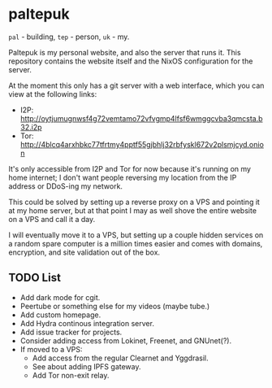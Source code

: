# paltepuk

`pal` - building, `tep` - person, `uk` - my.

Paltepuk is my personal website, and also the server that runs it. This
repository contains the website itself and the NixOS configuration for the
server.

At the moment this only has a git server with a web interface, which you can
view at the following links:

- I2P: http://oytjumugnwsf4g72vemtamo72vfvgmp4lfsf6wmggcvba3qmcsta.b32.i2p
- Tor: http://4blcq4arxhbkc77tfrtmy4pptf55gjbhlj32rbfyskl672v2plsmjcyd.onion

It's only accessible from I2P and Tor for now because it's running on my home
internet; I don't want people reversing my location from the IP address or
DDoS-ing my network.

This could be solved by setting up a reverse proxy on a VPS and pointing it at my
home server, but at that point I may as well shove the entire website on a VPS
and call it a day.

I will eventually move it to a VPS, but setting up a couple hidden services on a
random spare computer is a million times easier and comes with domains, encryption, and
site validation out of the box.

## TODO List

- Add dark mode for cgit.
- Peertube or something else for my videos (maybe tube.)
- Add custom homepage.
- Add Hydra continous integration server.
- Add issue tracker for projects.
- Consider adding access from Lokinet, Freenet, and GNUnet(?).
- If moved to a VPS:
  - Add access from the regular Clearnet and Yggdrasil.
  - See about adding IPFS gateway.
  - Add Tor non-exit relay.
